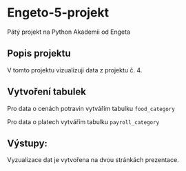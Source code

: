 # Engeto-5-projekt 
Pátý projekt na Python Akademii od Engeta
## Popis projektu
V tomto projektu vizualizuji data z projektu č. 4.
## Vytvoření tabulek
Pro data o cenách potravin vytvářím tabulku ```food_category``` 

Pro data o platech vytvářím tabulku  ```payroll_category```
## Výstupy:
Vyzualizace dat je vytvořena na dvou stránkách prezentace.

